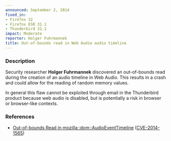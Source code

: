 ```yaml
---
announced: September 2, 2014
fixed_in:
- Firefox 32
- Firefox ESR 31.1
- Thunderbird 31.1
impact: Moderate
reporter: Holger Fuhrmannek
title: Out-of-bounds read in Web Audio audio timeline
---
```


<h3>Description</h3>

<p>Security researcher <strong>Holger Fuhrmannek</strong> discovered an
out-of-bounds read during the creation of an audio timeline in Web Audio. This
results in a crash and could allow for the reading of random memory values. 
</p>

<p class="note">In general this flaw cannot be exploited through email in the
Thunderbird product because web audio is disabled, but is potentially a risk in
browser or browser-like contexts.</p>

<h3>References</h3>

<ul>
  <li><a href="https://bugzilla.mozilla.org/show_bug.cgi?id=1047831">
       Out-of-bounds Read in mozilla::dom::AudioEventTimeline</a> (<a href="http://cve.mitre.org/cgi-bin/cvename.cgi?name=CVE-2014-1565" class="ex-ref">CVE-2014-1565</a>)</li>
</ul>




